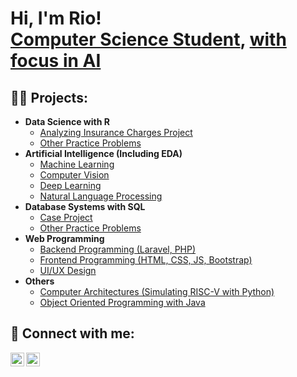 <h1>Hi, I'm Rio! <br/><a href="https://www.linkedin.com/in/riopramana/">Computer Science Student</a>, <a href="https://riopramana21.github.io/portfolio/">with focus in AI</a></h1>

<h2>👨‍💻 Projects:</h2>

- <b>Data Science with R</b>
  - [Analyzing Insurance Charges Project](https://github.com/RioPramana21/data-science-with-r/tree/main/Analyzing%20Insurance%20Charges%20and%20Building%20Predictive%20Model)
  - [Other Practice Problems](https://github.com/RioPramana21/data-science-with-r/tree/main)
- <b>Artificial Intelligence (Including EDA)</b>
  - [Machine Learning](https://github.com/RioPramana21/machine-learning)
  - [Computer Vision](https://github.com/RioPramana21/computer-vision)
  - [Deep Learning](https://github.com/RioPramana21/deep-learning)
  - [Natural Language Processing](https://github.com/RioPramana21/natural-language-processing)
- <b>Database Systems with SQL</b>
  - [Case Project](https://github.com/RioPramana21/database-systems/tree/main/sql_case)
  - [Other Practice Problems](https://github.com/RioPramana21/database-systems/tree/main)
- <b>Web Programming</b>
  - [Backend Programming (Laravel, PHP)](https://github.com/RioPramana21/web-programming/tree/main/Backend)
  - [Frontend Programming (HTML, CSS, JS, Bootstrap)](https://github.com/RioPramana21/web-programming/tree/main/Frontend)
  - [UI/UX Design](https://github.com/RioPramana21/ui-ux-design)
- <b>Others</b>
  - [Computer Architectures (Simulating RISC-V with Python)](https://github.com/RioPramana21/computer-architectures)
  - [Object Oriented Programming with Java](https://github.com/RioPramana21/java-oop)

<h2> 🤳 Connect with me:</h2>

[<img align="left" alt="Rio Pramana | LinkedIn" width="22px" src="https://cdn.jsdelivr.net/npm/simple-icons@v3/icons/linkedin.svg" />][linkedin]
[<img align="left" alt="Rio Pramana | Gmail (riopramana1021@gmail.com)" width="22px" src="https://cdn.jsdelivr.net/npm/simple-icons@v3/icons/gmail.svg" />][gmail]

[linkedin]: https://linkedin.com/in/joshmadakor
[gmail]: https://mail.google.com/mail/?view=cm&fs=1&to=riopramana1021@gmail.com&su=SUBJECT&body=BODY

